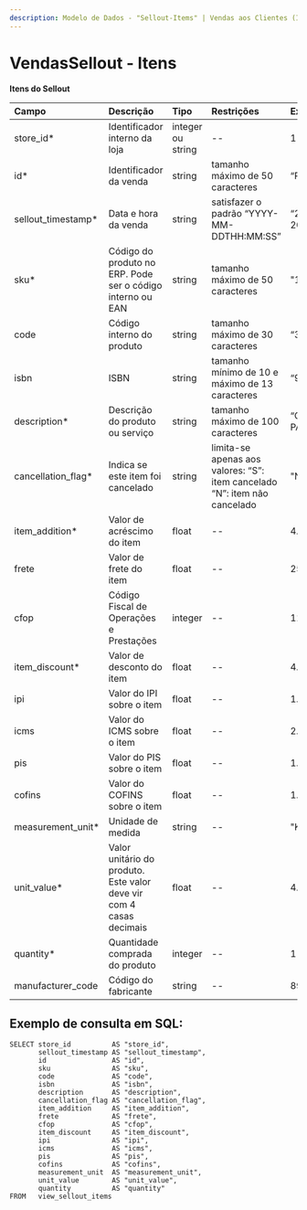 ```yaml
---
description: Modelo de Dados - "Sellout-Items" | Vendas aos Clientes (Itens)
---
```


# VendasSellout - Itens

**Itens do Sellout**

| Campo | Descrição | Tipo | Restrições | Exemplo |
| :--- | :--- | :--- | :--- | :--- |
| store\_id\* | Identificador interno da loja | integer ou string | -- | 1 |
| id\* | Identificador da venda | string | tamanho máximo de 50 caracteres | “RCNTH345987” |
| sellout\_timestamp\* | Data e hora da venda | string | satisfazer o padrão “YYYY-MM-DDTHH:MM:SS” | “2017-08-20T14:55:08” |
| sku\* | Código do produto no ERP. Pode ser o código interno ou EAN | string | tamanho máximo de 50 caracteres | "1877563549875" |
| code | Código interno do produto | string | tamanho máximo de 30 caracteres | “3789” |
| isbn | ISBN | string | tamanho mínimo de 10 e máximo de 13 caracteres | “9783161484100” |
| description\* | Descrição do produto ou serviço | string | tamanho máximo de 100 caracteres | “CASTANHA DO PARÁ INTEIRA” |
| cancellation\_flag\* | Indica se este item foi cancelado | string | limita-se apenas aos valores: “S”: item cancelado “N”: item não cancelado | "N" |
| item\_addition\* | Valor de acréscimo do item | float | -- | 4.98 |
| frete | Valor de frete do item | float | -- | 25.98 |
| cfop | Código Fiscal de Operações e Prestações | integer | -- | 1103 |
| item\_discount\* | Valor de desconto do item | float | -- | 4.98 |
| ipi | Valor do IPI sobre o item | float | -- | 1.87 |
| icms | Valor do ICMS sobre o item | float | -- | 2.5 |
| pis | Valor do PIS sobre o item | float | -- | 1.5 |
| cofins | Valor do COFINS sobre o item | float | -- | 1.5 |
| measurement\_unit\* | Unidade de medida | string | -- | "KG" |
| unit\_value\* | Valor unitário do produto. Este valor deve vir com 4 casas decimais | float | -- | 4.9888 |
| quantity\* | Quantidade comprada do produto | integer | -- | 1 |
| manufacturer\_code | Código do fabricante | string | -- | 8928329 |

## Exemplo de consulta em SQL:

```text
SELECT store_id          AS "store_id", 
       sellout_timestamp AS "sellout_timestamp", 
       id                AS "id", 
       sku               AS "sku", 
       code              AS "code", 
       isbn              AS "isbn", 
       description       AS "description", 
       cancellation_flag AS "cancellation_flag", 
       item_addition     AS "item_addition", 
       frete             AS "frete", 
       cfop              AS "cfop", 
       item_discount     AS "item_discount", 
       ipi               AS "ipi", 
       icms              AS "icms", 
       pis               AS "pis", 
       cofins            AS "cofins", 
       measurement_unit  AS "measurement_unit", 
       unit_value        AS "unit_value", 
       quantity          AS "quantity" 
FROM   view_sellout_items
```

<!--stackedit_data:
eyJoaXN0b3J5IjpbMTg4NDEzMTcxMl19
-->